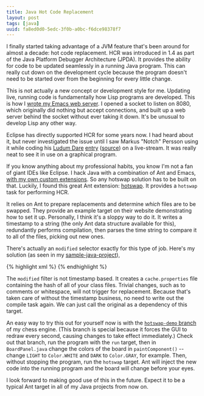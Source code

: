 ```yaml
---
title: Java Hot Code Replacement
layout: post
tags: [java]
uuid: fa8ed0d0-5edc-3f0b-a0bc-f6dce98378f7
---
```


I finally started taking advantage of a JVM feature that's been around
for almost a decade: hot code replacement. HCR was introduced in 1.4
as part of the Java Platform Debugger Architecture (JPDA). It provides
the ability for code to be updated seamlessly in a running Java
program. This can really cut down on the development cycle because the
program doesn't need to be started over from the beginning for every
little change.

This is not actually a new concept or development style for
me. Updating live, running code is fundamentally how Lisp programs are
developed. This is how I [wrote my Emacs web
server](/blog/2009/05/17/). I opened a socket to listen on 8080, which
originally did nothing but accept connections, and built up a web
server behind the socket without ever taking it down. It's be unusual
to develop Lisp any other way.

Eclipse has directly supported HCR for some years now. I had heard
about it, but never investigated the issue until I saw Markus "Notch"
Persson using it while coding his
[Ludum Dare](http://www.ludumdare.com/compo/)
[entry](http://s3.amazonaws.com/ld48/index.html)
([source](https://s3.amazonaws.com/ld48/PoC_source.zip)) on a
live-stream. It was really neat to see it in use on a graphical
program.

If you know anything about my professional habits, you know I'm not a
fan of giant IDEs like Eclipse. I hack Java with a combination of Ant
and Emacs, [with my own custom extensions](/blog/2010/10/15/). So any
hotswap solution has to be built on that. Luckily, I found this great
Ant extension: [hotswap](http://code.google.com/p/hotswap/). It
provides a `hotswap` task for performing HCR.

It relies on Ant to prepare replacements and determine *which* files
are to be swapped. They provide an example target on their website
demonstrating how to set it up. Personally, I think it's a sloppy way
to do it. It writes a timestamp to a string (the only Ant data
structure available for this), redundantly performs compilation, then
parses the time string to compare it to all of the files, picking out
new ones.

There's actually an `modified` selector exactly for this type of
job. Here's my solution (as seen in my
[sample-java-project](/blog/2010/10/04/)),

{% highlight xml %}
<target name="hotswap" depends="compile">
  <taskdef name="hotswap" classname="dak.ant.taskdefs.Hotswap"/>
  <hotswap verbose="true" port="9000">
    <fileset dir="${build.classes.dir}" includes="**/*.class">
      <modified/>
    </fileset>
  </hotswap>
</target>
{% endhighlight %}

The `modified` filter is not timestamp based. It creates a
`cache.properties` file containing the hash of all of your class
files. Trivial changes, such as to comments or whitespace, will not
trigger for replacement. Because that's taken care of without the
timestamp business, no need to write out the compile task again. We
can just call the original as a dependency of this target.

An easy way to try this out for yourself now is with the
[`hotswap-demo` branch](https://github.com/skeeto/october-chess-engine/tree/hotswap-demo)
of my chess engine. (This branch is special because it forces the GUI
to redraw every second, causing changes to take effect immediately.)
Check out that branch, run the program with the `run` target, then in
`BoardPanel.java` change the colors of the board in `paintComponent()`
-- change `LIGHT` to `Color.WHITE` and `DARK` to `Color.GRAY`, for
example. Then, without stopping the program, run the `hotswap`
target. Ant will inject the new code into the running program and the
board will change before your eyes.

I look forward to making good use of this in the future. Expect it to
be a typical Ant target in all of my Java projects from now on.
